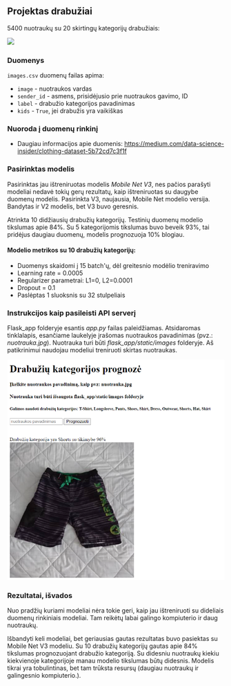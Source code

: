 ## Projektas drabužiai

5400 nuotraukų su 20 skirtingų kategorijų drabužiais:

<img src="https://repository-images.githubusercontent.com/296936930/66951d00-fabe-11ea-823a-cfdec51c055e" /> 

### Duomenys

`images.csv` duomenų failas apima:

* `image` - nuotraukos vardas
* `sender_id` - asmens, prisidėjusio prie nuotraukos gavimo, ID
* `label` - drabužio kategorijos pavadinimas
* `kids` - `True`, jei drabužis yra vaikiškas

### Nuoroda į duomenų rinkinį

* Daugiau informacijos apie duomenis: https://medium.com/data-science-insider/clothing-dataset-5b72cd7c3f1f

### Pasirinktas modelis

Pasirinktas jau ištreniruotas modelis *Mobile Net V3*, nes pačios parašyti
modeliai nedavė tokių gerų rezultatų, kaip ištreniruotas su daugybe
duomenų modelis. Pasirinkta V3, naujausia, Mobile Net modelio versija.
Bandytas ir V2 modelis, bet V3 buvo geresnis.

Atrinkta 10 didžiausių drabužių kategorijų. Testinių duomenų modelio 
tikslumas apie 84%. Su 5 kategorijomis tikslumas buvo beveik 93%,
tai pridėjus daugiau duomenų, modelis prognozuoja 10% blogiau.

#### Modelio metrikos su 10 drabužių kategorijų:

- Duomenys skaidomi į 15 batch'ų, dėl greitesnio modėlio treniravimo
- Learning rate = 0.0005
- Regularizer parametrai: L1=0, L2=0.0001
- Dropout = 0.1
- Paslėptas 1 sluoksnis su 32 stulpeliais

###  Instrukcijos kaip pasileisti API serverį

Flask_app folderyje esantis *app.py* failas paleidžiamas. Atsidaromas tinklalapis, 
esančiame laukelyje įrašomas nuotraukos pavadinimas (pvz.: *nuotrauka.jpg*). Nuotrauka turi būti *flask_app/static/images*
folderyje. Aš patikrinimui naudojau modeliui treniruoti skirtas nuotraukas.

![prediction](prediction.PNG)


### Rezultatai, išvados

Nuo pradžių kuriami modeliai nėra tokie geri, kaip jau ištreniruoti su dideliais
duomenų rinkiniais modeliai. Tam reikėtų labai galingo kompiuterio ir daug nuotraukų.

Išbandyti keli modeliai, bet geriausias gautas rezultatas buvo pasiektas su Mobile Net V3 modeliu. Su 10 
drabužių kategorijų gautas apie 84% tikslumas prognozuojant drabužio kategoriją.
Su didesniu nuotraukų kiekiu kiekvienoje kategorijoje manau modelio tikslumas 
būtų didesnis. Modelis tikrai yra tobulintinas, bet tam trūksta resursų (daugiau nuotraukų ir galingesnio kompiuterio.).
